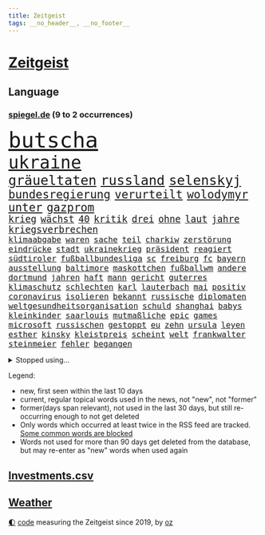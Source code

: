 ```yaml
---
title: Zeitgeist
tags: __no_header__, __no_footer__
---
```


# [Zeitgeist](https://oliz.io/zeitgeist/)

## Language

<h3><a href="https://www.spiegel.de" target="_blank">spiegel.de</a> (9 to 2 occurrences)</h3>
<p style="font-family:monospace">
<span style="font-size:32pt"><a href="news_links.html#butscha" class="new">butscha</a></span>
<br>
<span style="font-size:26pt"><a href="news_links.html#ukraine" class="current">ukraine</a></span>
<br>
<span style="font-size:20pt"><a href="news_links.html#gräueltaten" class="current">gräueltaten</a></span>
<span style="font-size:20pt"><a href="news_links.html#russland" class="current">russland</a></span>
<span style="font-size:20pt"><a href="news_links.html#selenskyj" class="current">selenskyj</a></span>
<br>
<span style="font-size:17pt"><a href="news_links.html#bundesregierung" class="current">bundesregierung</a></span>
<span style="font-size:17pt"><a href="news_links.html#verurteilt" class="current">verurteilt</a></span>
<span style="font-size:17pt"><a href="news_links.html#wolodymyr" class="current">wolodymyr</a></span>
<span style="font-size:17pt"><a href="news_links.html#unter" class="current">unter</a></span>
<span style="font-size:17pt"><a href="news_links.html#gazprom" class="current">gazprom</a></span>
<br>
<span style="font-size:14pt"><a href="news_links.html#krieg" class="current">krieg</a></span>
<span style="font-size:14pt"><a href="news_links.html#wächst" class="current">wächst</a></span>
<span style="font-size:14pt"><a href="news_links.html#40" class="current">40</a></span>
<span style="font-size:14pt"><a href="news_links.html#kritik" class="current">kritik</a></span>
<span style="font-size:14pt"><a href="news_links.html#drei" class="current">drei</a></span>
<span style="font-size:14pt"><a href="news_links.html#ohne" class="current">ohne</a></span>
<span style="font-size:14pt"><a href="news_links.html#laut" class="current">laut</a></span>
<span style="font-size:14pt"><a href="news_links.html#jahre" class="current">jahre</a></span>
<span style="font-size:14pt"><a href="news_links.html#kriegsverbrechen" class="current">kriegsverbrechen</a></span>
<br>
<span style="font-size:12pt"><a href="news_links.html#klimaabgabe" class="new">klimaabgabe</a></span>
<span style="font-size:12pt"><a href="news_links.html#waren" class="current">waren</a></span>
<span style="font-size:12pt"><a href="news_links.html#sache" class="current">sache</a></span>
<span style="font-size:12pt"><a href="news_links.html#teil" class="current">teil</a></span>
<span style="font-size:12pt"><a href="news_links.html#charkiw" class="current">charkiw</a></span>
<span style="font-size:12pt"><a href="news_links.html#zerstörung" class="current">zerstörung</a></span>
<span style="font-size:12pt"><a href="news_links.html#eindrücke" class="current">eindrücke</a></span>
<span style="font-size:12pt"><a href="news_links.html#stadt" class="current">stadt</a></span>
<span style="font-size:12pt"><a href="news_links.html#ukrainekrieg" class="current">ukrainekrieg</a></span>
<span style="font-size:12pt"><a href="news_links.html#präsident" class="current">präsident</a></span>
<span style="font-size:12pt"><a href="news_links.html#reagiert" class="current">reagiert</a></span>
<span style="font-size:12pt"><a href="news_links.html#südtiroler" class="new">südtiroler</a></span>
<span style="font-size:12pt"><a href="news_links.html#fußballbundesliga" class="current">fußballbundesliga</a></span>
<span style="font-size:12pt"><a href="news_links.html#sc" class="current">sc</a></span>
<span style="font-size:12pt"><a href="news_links.html#freiburg" class="current">freiburg</a></span>
<span style="font-size:12pt"><a href="news_links.html#fc" class="current">fc</a></span>
<span style="font-size:12pt"><a href="news_links.html#bayern" class="current">bayern</a></span>
<span style="font-size:12pt"><a href="news_links.html#ausstellung" class="current">ausstellung</a></span>
<span style="font-size:12pt"><a href="news_links.html#baltimore" class="current">baltimore</a></span>
<span style="font-size:12pt"><a href="news_links.html#maskottchen" class="new">maskottchen</a></span>
<span style="font-size:12pt"><a href="news_links.html#fußballwm" class="current">fußballwm</a></span>
<span style="font-size:12pt"><a href="news_links.html#andere" class="current">andere</a></span>
<span style="font-size:12pt"><a href="news_links.html#dortmund" class="current">dortmund</a></span>
<span style="font-size:12pt"><a href="news_links.html#jahren" class="current">jahren</a></span>
<span style="font-size:12pt"><a href="news_links.html#haft" class="current">haft</a></span>
<span style="font-size:12pt"><a href="news_links.html#mann" class="current">mann</a></span>
<span style="font-size:12pt"><a href="news_links.html#gericht" class="current">gericht</a></span>
<span style="font-size:12pt"><a href="news_links.html#guterres" class="current">guterres</a></span>
<span style="font-size:12pt"><a href="news_links.html#klimaschutz" class="current">klimaschutz</a></span>
<span style="font-size:12pt"><a href="news_links.html#schlechten" class="current">schlechten</a></span>
<span style="font-size:12pt"><a href="news_links.html#karl" class="current">karl</a></span>
<span style="font-size:12pt"><a href="news_links.html#lauterbach" class="current">lauterbach</a></span>
<span style="font-size:12pt"><a href="news_links.html#mai" class="current">mai</a></span>
<span style="font-size:12pt"><a href="news_links.html#positiv" class="current">positiv</a></span>
<span style="font-size:12pt"><a href="news_links.html#coronavirus" class="current">coronavirus</a></span>
<span style="font-size:12pt"><a href="news_links.html#isolieren" class="current">isolieren</a></span>
<span style="font-size:12pt"><a href="news_links.html#bekannt" class="current">bekannt</a></span>
<span style="font-size:12pt"><a href="news_links.html#russische" class="current">russische</a></span>
<span style="font-size:12pt"><a href="news_links.html#diplomaten" class="current">diplomaten</a></span>
<span style="font-size:12pt"><a href="news_links.html#weltgesundheitsorganisation" class="current">weltgesundheitsorganisation</a></span>
<span style="font-size:12pt"><a href="news_links.html#schuld" class="current">schuld</a></span>
<span style="font-size:12pt"><a href="news_links.html#shanghai" class="current">shanghai</a></span>
<span style="font-size:12pt"><a href="news_links.html#babys" class="current">babys</a></span>
<span style="font-size:12pt"><a href="news_links.html#kleinkinder" class="current">kleinkinder</a></span>
<span style="font-size:12pt"><a href="news_links.html#saarlouis" class="new">saarlouis</a></span>
<span style="font-size:12pt"><a href="news_links.html#mutmaßliche" class="current">mutmaßliche</a></span>
<span style="font-size:12pt"><a href="news_links.html#epic" class="current">epic</a></span>
<span style="font-size:12pt"><a href="news_links.html#games" class="current">games</a></span>
<span style="font-size:12pt"><a href="news_links.html#microsoft" class="current">microsoft</a></span>
<span style="font-size:12pt"><a href="news_links.html#russischen" class="current">russischen</a></span>
<span style="font-size:12pt"><a href="news_links.html#gestoppt" class="current">gestoppt</a></span>
<span style="font-size:12pt"><a href="news_links.html#eu" class="current">eu</a></span>
<span style="font-size:12pt"><a href="news_links.html#zehn" class="current">zehn</a></span>
<span style="font-size:12pt"><a href="news_links.html#ursula" class="current">ursula</a></span>
<span style="font-size:12pt"><a href="news_links.html#leyen" class="current">leyen</a></span>
<span style="font-size:12pt"><a href="news_links.html#esther" class="new">esther</a></span>
<span style="font-size:12pt"><a href="news_links.html#kinsky" class="new">kinsky</a></span>
<span style="font-size:12pt"><a href="news_links.html#kleistpreis" class="new">kleistpreis</a></span>
<span style="font-size:12pt"><a href="news_links.html#scheint" class="current">scheint</a></span>
<span style="font-size:12pt"><a href="news_links.html#welt" class="current">welt</a></span>
<span style="font-size:12pt"><a href="news_links.html#frankwalter" class="current">frankwalter</a></span>
<span style="font-size:12pt"><a href="news_links.html#steinmeier" class="current">steinmeier</a></span>
<span style="font-size:12pt"><a href="news_links.html#fehler" class="current">fehler</a></span>
<span style="font-size:12pt"><a href="news_links.html#begangen" class="current">begangen</a></span>
</p>
<details>
<summary>Stopped using...</summary>
<p class="former" style="font-size:12pt">
liverpool(530) republikaner(529) usaußenminister(529) aufgerufen(528) gefüllt(528) oberbürgermeister(528) verwendet(528) hessen(527) menge(527) programm(527) schildert(527) usgericht(527) versprach(527) angebot(526) aufregung(526) insekten(526) mailand(526) wenden(526) 7(525) geschichten(525) spanier(525) verdachts(525) vorantreiben(525) ard(524) arsenal(524) demonstration(524) franziska(524) gekostet(524) lisa(524) negativ(524) überwinden(524) überzeugt(524) 125(523) 2024(523) ausnahmen(523) berufung(523) rente(523) sechsten(523) verhängte(523) abends(522) anerkennung(522) bemüht(522) cdupolitiker(522) daimler(522) froh(522) infizieren(522) kochinstituts(522) tatverdächtige(522) vermeintliche(522) 65(521) einreisen(521) enttäuscht(521) führende(521) geholt(521) lastwagen(521) planeten(521) positionen(521) schulze(521) united(521) aufruf(520) christopher(520) eingereicht(520) finanziell(520) kompliziert(520) legendären(520) leistung(520) meinungsfreiheit(520) schaltet(520) unbekannten(520) voraus(520) 10000(519) anerkannt(519) heftige(519) herrschen(519) historische(519) infizierten(519) klimaschützer(519) rand(519) rettungsschiff(519) stoßen(519) zurückgetreten(519) ausnahmezustand(518) bittere(518) cartoons(518) coronawarnapp(518) extreme(518) geklärt(518) is(518) plaßmann(518) priester(518) reicht(518) rekordhoch(518) stuttmann(518) umdenken(518) warf(518) wege(518) aufs(517) gast(517) härter(517) infrage(517) lebenslange(517) potsdam(517) setzten(517) warentest(517) anruf(516) dokumente(516) produzieren(516) schadet(516) spekuliert(516) sprang(516) superstar(516) verabreicht(516) zoll(516) versteckt(515) bremst(514) gesetze(514) sichergestellt(514) themen(514) tokio(514) ungarn(514) venezuela(514) beschließen(513) endete(513) half(513) olympische(513) system(513) berlins(512) durchsuchungen(512) förderung(512) hubertus(512) juristisch(512) konjunktur(512) viertelfinale(512) ausgeliefert(511) jedenfalls(511) umsatz(511) update(511) verstoßen(511) weckt(511) anzeichen(510) hielten(510) loswerden(510) aktivistin(509) beschränkungen(509) kommentare(509) gang(508) impfkampagne(508) olympischen(508) zwischenzeitlich(508) älteren(508) jimmy(507) nerven(507) schaffte(507) immunität(506) risiken(506) argentinien(505) erfüllt(505) jong(505) ordnung(505) trug(505) un(505) verzweifelten(505) affäre(504) begründet(504) solange(503) vorne(503) impfungen(502) offenbart(502) detail(501) gegnern(501) karin(501) zurückgegangen(501) bangkok(500) laufenden(500) menschenrechtsverletzungen(500) moschee(500) nennen(500) spektakuläre(500) bushido(499) impfen(499) zugelassenen(499) fliegt(497) kunstwerk(497) justizminister(496) überschritten(496) empfehlung(495) erkranken(495) nieder(495) rechtsstreit(495) strenger(495) produziert(494) regierungserklärung(494) atomkraft(493) gelingen(493) katja(493) heutigen(492) minderjährigen(492) hinweis(491) schulschließungen(491) sinkende(490) 76(489) geht's(488) kandidatur(487) claus(486) gesetzliche(483) mindestlohn(483) schwung(483) zdf(480) bewegt(476) liberalen(476) bbc(475) vertraute(474) coronaimpfungen(472) beworben(471) björn(470) ausgetragen(467) antony(466) herauszufinden(461) eautos(460) rückte(460) versammelt(459) gelangt(457) ärmelkanal(454) pfleger(449) ausweg(446) hartz(446) katzen(444) chrupalla(443) sachen(443) überwiegend(441) bundestagsabgeordnete(439) stationiert(427) extra(426) verstoß(426) niederländer(424) nachrichtenagentur(423) rasche(420) iv(416) gaspipeline(406) ostdeutsche(406) sondersitzung(406) potenziell(398) benannt(393) neonazis(392) lahmgelegt(391) stärkste(389) bein(384) fluggesellschaft(383) sahra(382) wagenknecht(382) todesursache(376) urteile(376) kriege(371) holten(369) niemals(369) hochschulen(368) verantwortliche(363) südwesten(359) wagner(354) affen(352) gebeten(349) prozessauftakt(344) proben(343) zypern(343) mitverantwortlich(342) übrig(342) fonds(340) vehement(339) tabu(331) werte(330) vorgesetzten(327) kabel(323) dialog(318) 2013(308) ausgewählt(306) zwickau(300) ungeimpfte(299) genossen(297) johansson(296) freigegeben(294) fronten(293) baum(292) chips(288) kohlekraftwerke(288) laster(285) court(284) julius(284) supreme(284) minsk(282) bevorzugt(276) treibstoff(276) benzinpreise(275) rohstoffe(275) kinderimpfung(273) bergab(272) fluggesellschaften(272) jemals(267) parteispitze(264) hollywoodstar(261) arme(260) ausschnitte(260) profil(259) vorerkrankungen(259) freigesprochen(255) 2005(254) genauer(253) verheerende(253) düster(250) haie(250) 1941(248) ausgabe(248) gorillas(246) rt(246) fashion(245) verurteilung(245) storniert(244) wandte(244) vorfreude(243) bundesverkehrsminister(240) gegenwart(238) ermordung(237) wunderkind(237) überfüllt(237) gremium(232) zögert(231) kollision(228) global(227) verzögerung(227) wdr(227) winterspiele(227) crown(226) fluten(226) rohstoff(226) dankte(225) komitee(225) garage(224) websites(224) badenbaden(223) zerstörten(223) gesund(221) konzerns(221) leistungen(217) gestern(216) monika(214) 700(213) 400000(212) sechste(212) verbannt(211) staatskonzern(210) winterspielen(210) one(209) genügend(207) lieferprobleme(207) gesammelt(206) dax(205) entschädigt(205) fatalen(204) funktion(204) fahrerinnen(203) gegensteuern(203) herauskommen(203) ansage(202) boosterimpfung(202) düsseldorfer(202) gewidmet(202) gültig(201) 05(200) privilegien(200) achtet(199) teuerste(197) hessens(196) schlafen(196) zelten(194) stone(193) grenzzaun(191) verstärkung(191) gemeinschaft(189) spektakulärer(189) 70000(187) behinderungen(185) gesetzesänderung(185) lateinamerika(185) diebe(184) ließe(183) grenzregion(182) heilen(182) wachsende(182) 12000(181) tiger(181) vertritt(181) überdeckt(179) diplomatischen(178) ostdeutschen(178) potenziellen(178) basis(177) koalitionsvertrag(177) draghi(176) gleichen(175) ordnete(175) abba(174) abnehmen(174) beschrieb(173) coronainfektionszahlen(173) gesetzentwurf(173) boss(172) krankenhauseinweisungen(171) zusehen(170) zündeten(170) aufregendes(169) cyberangriffe(169) militärischer(169) spiegelspitzengespräch(169) übertragung(169) handlungen(168) rechtsradikale(168) staatssekretär(168) bedrängnis(167) elfjährige(167) immobilie(166) orbit(166) pakete(166) präsidentschaftskandidat(166) kaperte(164) satelliten(164) erfolgen(163) hautfarbe(163) grünenpolitiker(161) belfast(160) dreier(160) schlafzimmer(160) sanierung(159) verordnet(159) vernichtet(158) 20jährigen(157) jesse(157) krankenkasse(157) weiche(157) empfindlichen(156) grenzschützer(156) schlangen(156) annulliert(155) fahrgäste(155) gezielte(155) kleineren(155) swiss(155) twittert(155) begriffe(154) gestiegenen(154) kindesmissbrauchs(154) morde(153) regierungschefin(152) rewe(152) 1989(151) genügen(151) coronawinter(150) eingedrungen(150) einschätzungen(150) linien(150) begrüßen(149) follower(149) kredite(149) plastikmüll(148) außenpolitiker(147) mond(147) erreichbar(146) 260(145) massen(145) ruhig(145) schulunterricht(145) twitteraccount(144) rhein(143) argumenten(142) blamiert(142) dan(142) verteidigungspolitik(142) gewachsen(141) reynolds(141) wirksam(141) wilder(139) überrollt(139) bestimmen(138) erschlagen(138) rosenthal(138) zoos(138) unbekannter(137) diente(136) knall(136) 41(135) schlimme(135) finanzspritze(134) methode(134) doppel(133) kommentiert(133) kyffhäuserkreis(133) geförderte(132) kommissionspräsidentin(132) autorinnen(130) gewechselt(130) leitzins(129) prien(129) seitenlinie(129) sabine(128) verkleidet(128) andernorts(127) nutzung(127) totimpfstoff(126) mohamed(125) ostukraine(125) rust(124) schier(122) eric(121) vorgesehen(121) wirklichkeit(121) bemerkenswerten(119) feuerte(119) schmuck(119) sperrzone(119) zeichner(119) bauarbeiter(118) beifall(118) eindringlichen(118) breite(117) hochhaus(117) ausnahmsweise(116) kentucky(116) usrepublikaner(116) bemerkt(115) heiligabend(115) pandemiebeginn(115) stadtrand(115) ungestört(115) geisel(114) kommentierte(114) plattformen(114) verschwörungstheorien(114) getrennte(113) nicaragua(112) otto(112) svenja(112) arbeitsplätze(111) vorgesetzte(111) vorsitzender(111) ganzes(110) rechtfertigt(109) sportbund(108) aggressionen(107) energiequelle(107) vietnam(107) salman(106) dinosaurier(105) flüchtling(105) vorschreiben(105) ausfuhr(104) champagner(104) enormen(104) lena(104) einfacher(103) motive(103) rostocker(102) verbündeter(102) würdigte(102) bach(101) kronprinz(101) scheiße(101) kalter(100) steiner(100) übergibt(100) einstimmig(99) beschwert(98) erwägen(98) impfzertifikate(98) krankenpfleger(98) mondes(98) sportliche(98) verimpft(98) chefcoach(96) modellierer(96) rechtskräftig(96) aussteigen(95) evan(95) schwersten(95) kfw(94) verteuert(94) weltpolitik(93) eusanktionen(92) spielzeit(92) fußballweltverband(91) düsteres(90) eurozone(90) heikles(90) hoffe(90) kimmel(90) ussanktionsliste(90) angepasst(89) betriebene(89) gehindert(89) gesundheitspersonal(88) kanzlers(88) unerlaubt(88) vorschnellen(88) 8000(87) einfamilienhaus(87) falsches(87) gebremst(87) judenverfolgung(87) laptop(87) verhältnismäßig(87) eriksen(86) herzstillstand(86) nachbarstaat(86) verbündete(86) wodka(86) überlebten(86) dienstleistungen(85) malen(85) staunen(85) textnachrichten(85) unglücklich(85) vermittelt(85) abouchaker(84) arafat(84) auszutragen(84) dmytro(84) erschwert(84) mediatorin(84) model(84) revision(84) roethe(84) schärfste(84) urheberrecht(84) verwaltungsgebäude(84) antrittsbesuch(83) bundesinnenministerin(83) robbie(83) ausführlich(82) schläge(82) solidarisieren(82) arbeitsunfall(81) bundestages(81) eisschnellläuferin(81) impfstoffen(81) kriminalpolizei(81) spielräume(81) wog(81) genießen(80) hilfskonvois(80) söldnerfirma(80) kollege(79) skiverband(79) viren(79) weiten(79) gleisen(78) impfausweis(78) niedersachsens(78) persönlichkeit(78) sticht(78) thüringischen(78) chipkrise(77) zubereitet(77) härteste(76) kreidezeit(76) landstraße(76) südosten(76) toyota(76) branaghs(75) bäder(75) deuten(75) lebenswerk(75) rechner(75) regierungsgebäude(75) sozialleistungen(75) unterschätzt(75) vertretern(75) russlandukrainekonflikt(74) finanzsektor(73) helen(73) kumpel(73) maßnahmenkatalog(73) riskanten(73) tandler(73) unterstützerinnen(73) 176(72) aktienmarkt(72) ausstrahlung(72) genehmigt(72) gewissheiten(72) ersparnisse(71) fassungslos(71) flüchtig(71) ingolstadt(71) intervention(71) nso(71) zehntel(71) ducksch(70) fitz(70) kabarettistin(70) marvin(70) novavax(70) spektakulärsten(70) drakonische(69) hochrisikogebiete(69) kreuzfahrten(69) kriegsschiffe(69) kulturminister(69) neustadt(69) riesenreich(69) ryan(69) schuldenregeln(69) unmöglichen(69) verfehlungen(69) 2500(68) entstehenden(68) fernweh(68) infektionswelle(68) mediathek(68) 29jährige(67) entwürfe(67) said(67) vormarschs(67) benachteiligt(66) bleibe(66) g(66) garantiert(66) juristischen(66) soldat(66) erfand(65) franco(65) versteinerter(65) attraktionen(64) erinnerte(64) hotline(64) anträge(63) bewährungsstrafen(63) 169(62) kassel(62) trinkt(62) unterstützte(62) verlegung(62) heuert(61) nairobi(61) professionell(61) querdenkern(61) rheinlandpfälzische(61) rückten(61) auszugeben(60) verkaufte(60) generalstaatsanwältin(59) protestierenden(59) schriftstellerinnen(59) ursprungsort(59) äußersten(59) frohsinns(58) grafik(58) hilflos(58) momenten(58) nordkoreas(58) pharao(58) raubüberfälle(58) schwurbler(58) sicherheitsrates(58) zählte(58) abneigung(57) beteiligter(57) krisengipfel(57) artikel(56) eskapismus(56) kiosk(56) nahrungsmittel(56) verbrechern(56) zivilgesellschaft(56) aggressive(55) autobahnbrücke(55) durchringen(55) goldmünze(55) sketch(55) bunt(54) ereignis(54) gary(54) notoperiert(54) wiederbelebung(54) wuhan(54) bronzemedaille(53) gewandelt(53) marilyn(53) msc(53) ringierverlag(53) 45jähriger(52) a45(52) bundeswehrsoldat(52) cruises(52) städtischen(52) absichern(51) bremerhaven(51) erworben(51) höchststände(51) insolvenzverfahren(51) trikot(51) 29jähriger(50) gefangen(50) handelskrieg(50) hausbrand(50) lokalen(50) nirvana(50) parteinachwuchs(50) stimmungsbild(50) vorzeitigen(50) zaudern(50) bundesarbeitsminister(49) gefährlichkeit(49) machtwort(49) personenschutz(49) politologe(49) präzedenzfall(49) säuglinge(49) ungenügend(49) ausgestanden(48) europapark(48) veto(48) zögerliche(48) abzunehmen(46) gzuz(46) künstlerkollektiv(46) teilnehmerin(46) verkehrsunfällen(46) brauerei(45) bruttoinlandsprodukt(45) genaue(45) gründung(45) gütern(45) versus(45) klassenraum(44) security(44) wettbewerben(44) anleihen(43) armani(43) geschäftsräume(43) hinhalten(43) lohnen(43) moniert(43) prächtig(43) reuters(43) testpflicht(43) trittin(43) waffenlieferung(43) weiden(43) ace(42) idiot(42) kunstfreiheit(42) prorussischen(42) rüstungskonzern(42) wirtschaftsleistung(42) blue(41) dramatischer(41) emotionalen(41) erstem(41) jachten(41) regierungsseiten(41) rentnerin(41) zahlungsverkehr(41) 62(40) kämpfern(40) nachbarlandes(40) rührte(40) streik(40) texanischen(40) verbannen(40) finanzmärkten(39) light(39) rollstuhl(39) rätselt(39) wiederbelebt(39) auflaufen(38) bewegende(38) coronatestzentren(38) priorität(38) ruhen(38) schwärmt(38) techkonzerne(38) wettkämpfen(38) einstellt(37) fahne(37) itexperten(37) manson(37) rachel(37) schätzung(37) truck(37) verantwortlichen(37) wood(37) einmarschs(36) hausbewohner(36) movement(36) mv(36) separatistengebiete(36) zahlungssystem(36) chappatté(35) eindringen(35) raketenteils(35) rüstungsexportstopp(35) anläufen(34) gaslobbyist(34) gesetzlich(34) kaja(34) verbucht(34) geldquellen(33) poliert(33) 350(32) extremisten(32) kusel(32) umgeben(32) ausgespäht(31) behandlungen(31) natoeinsatz(31) notebook(31) plane(31) großauftrag(30) reserviert(30) schriftzug(30) usbundesstaaten(30) zurückhaltung(30) funktionäre(29) küsten(29) laufsteg(29) prozessbeginn(29) raketentest(29) saale(29) untervariante(29) dokumentation(28) eröffnungsfeier(28) eubehörde(28) mögliches(28) sendeverbot(28) tierischer(28) ansehen(27) ansonsten(27) iocboss(27) sortiment(27) bruno(26) entsendung(26) lästert(26) mohammed(26) saudische(26) überlaufen(26) deutschrussische(25) heimischen(25) plantage(25) versagen(25) amtsvorgängerin(24) wettlauf(24) athletin(23) aufstand(23) hinsehen(23) lindsey(23) niederlegen(23) näherem(23) ansprache(22) tui(22) verbrechens(22) verhält(22) angstzuständen(21) aschaffenburg(21) beschleunigt(21) fatales(21) flugabwehrraketen(21) gesichtern(21) klares(21) konkurrentin(21) manipulieren(21) mayer(21) nazivergleich(21) neunten(21) balanceakt(20) fis(20) kiesewetter(20) roderich(20) ussängerin(20) verpuffen(20) ökostrom(20) 1998(19) arbeiteten(19) profiteur(19) shoppen(19) wortlaut(19) zusagen(19) züchten(19) pawel(18) suppe(18) vergebens(18) cas(17) disqualifiziert(17) flughafens(17) ruht(17) bekanntheit(16) marketing(16) natoosterweiterung(16) bescheuert(15) gewähren(15) dienste(14) heidi(14) insidern(14) internationales(14) klum(14) koalas(14) stehender(14) unterfranken(14) ecstasy(13) exbundeskanzlerin(13) finanzierungsstopp(13) grundlegend(13) klärung(13) mittagessen(13) panzerabwehrwaffen(13) 57(12) anzug(12) huang(12) högel(12) niels(12) raten(12) yuting(12) zusage(12) haut(11) kappen(11) verwirrten(11) wozu(11)
</p>
</details>
<p>Legend:
<ul>
<li><span class="new">new</span>, first seen within the last 10 days</li>
<li><span class="current">current</span>, regular topical words used in the news, not "new", not "former"</li>
<li><span class="former">former(days span relevant)</span>, not used in the last 30 days, but still re-occurring enough to not get deleted</li>
<li>Only words which occurred at least twice in the RSS feed are tracked. <a href="language/filters.py">Some common words are blocked</a></li>
<li>Words not used for more than 90 days get deleted from the database, but may re-enter as "new" words when used again</li>
</ul>
</p>

## [Investments](investments.html)[.csv](investments.csv)

## [Weather](weather.html)

<footer>
<a href="javascript:toggleTheme()" class="nav">🌓</a>
<a href="https://github.com/ooz/zeitgeist">code</a> measuring the Zeitgeist since 2019, by <a href="https://oliz.io">oz</a>
</footer>

